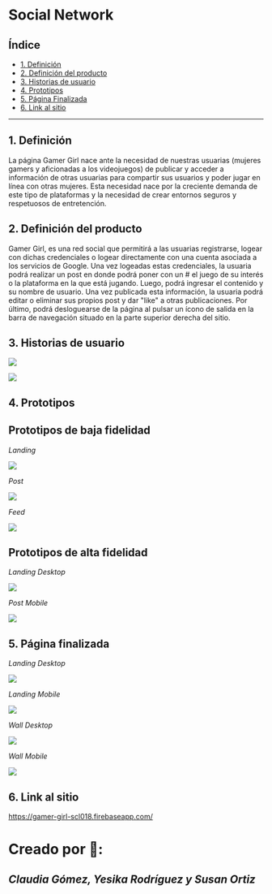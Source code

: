 # Social Network
## Índice

* [1. Definición](#1-definición)
* [2. Definición del producto](#2-definición-del-producto)
* [3. Historias de usuario](#3-historias-de-usuario)
* [4. Prototipos](#4-prototipos)
* [5. Página Finalizada](#6-página-finalizada)
* [6. Link al sitio](#7-link-al-sitio)

***
## 1. Definición  

La página Gamer Girl nace ante la necesidad de nuestras usuarias (mujeres gamers y aficionadas a los videojuegos) de publicar y acceder a información de otras usuarias para compartir sus usuarios y poder jugar en línea con otras mujeres. Esta necesidad nace por la creciente demanda de este tipo de plataformas y la necesidad de crear entornos seguros y respetuosos de entretención.

## 2. Definición del producto

Gamer Girl, es una red social que permitirá a las usuarias registrarse, logear con dichas credenciales o logear directamente con una cuenta asociada a los servicios de Google. Una vez logeadas estas credenciales, la usuaria podrá realizar un post en donde podrá poner con un # el juego de su interés o la plataforma en la que está jugando. Luego, podrá ingresar el contenido y su nombre de usuario. 
Una vez publicada esta información, la usuaria podrá editar o eliminar sus propios post y dar "like" a otras publicaciones. 
Por último, podrá desloguearse de la página al pulsar un ícono de salida en la barra de navegación situado en la parte superior derecha del sitio.

## 3. Historias de usuario 

![](src/resources/images/historias-de-usuario-1.PNG)

![](src/resources/images/historias-de-usuario-2.PNG)

## 4. Prototipos
## Prototipos de baja fidelidad

*Landing*

![](src/resources/images/low-quality-prototype-1.jpg)

*Post*

![](src/resources/images/low-quality-prototype-2.jpg)

*Feed*

![](src/resources/images/low-quality-prototype-3.jpg)

## Prototipos de alta fidelidad

*Landing Desktop*

![](src/resources/images/high-quality-prototype-1.png)

*Post Mobile*

![](src/resources/images/high-quality-prototype-2.png)


## 5. Página finalizada

*Landing Desktop*

![](src/resources/images/landing-page-desktop.PNG)

*Landing Mobile*

![](src/resources/images/landing-page-mobile.PNG)

*Wall Desktop*

![](src/resources/images/wall-desktop.png)

*Wall Mobile*

![](src/resources/images/wall-mobile.PNG)

## 6. Link al sitio 
https://gamer-girl-scl018.firebaseapp.com/

# Creado por 💜:

## *Claudia Gómez, Yesika Rodríguez y Susan Ortiz*
